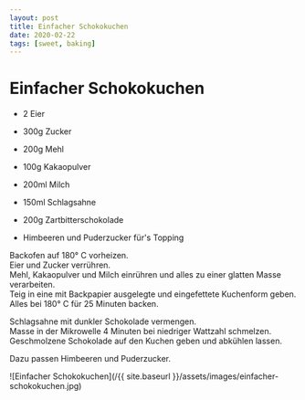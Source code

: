 ```yaml
---
layout: post
title: Einfacher Schokokuchen
date: 2020-02-22
tags: [sweet, baking]
---
```

# Einfacher Schokokuchen

- 2 Eier
- 300g Zucker
- 200g Mehl
- 100g Kakaopulver
- 200ml Milch
- 150ml Schlagsahne
- 200g Zartbitterschokolade

- Himbeeren und Puderzucker für's Topping

Backofen auf 180° C vorheizen.  
Eier und Zucker verrühren.  
Mehl, Kakaopulver und Milch einrühren und alles zu einer glatten Masse verarbeiten.  
Teig in eine mit Backpapier ausgelegte und eingefettete Kuchenform geben.  
Alles bei 180° C für 25 Minuten backen.  

Schlagsahne mit dunkler Schokolade vermengen.  
Masse in der Mikrowelle 4 Minuten bei niedriger Wattzahl schmelzen.  
Geschmolzene Schokolade auf den Kuchen geben und abkühlen lassen.  
  
Dazu passen Himbeeren und Puderzucker.  

![Einfacher Schokokuchen](/{{ site.baseurl }}/assets/images/einfacher-schokokuchen.jpg)
